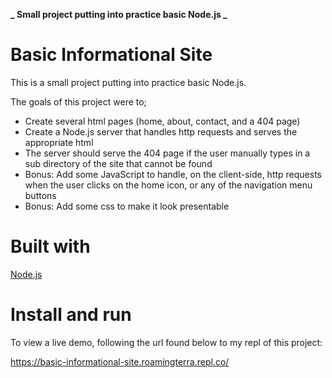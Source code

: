 **_ Small project putting into practice basic Node.js _**

# Basic Informational Site

This is a small project putting into practice basic Node.js.

The goals of this project were to;

- Create several html pages (home, about, contact, and a 404 page)
- Create a Node.js server that handles http requests and serves the appropriate html
- The server should serve the 404 page if the user manually types in a sub directory of the site
  that cannot be found
- Bonus: Add some JavaScript to handle, on the client-side, http requests when the user clicks on the home icon, or any of the navigation menu buttons
- Bonus: Add some css to make it look presentable

# Built with

[Node.js](https://nodejs.org/en)<br>

# Install and run

To view a live demo, following the url found below to my repl of this project:

https://basic-informational-site.roamingterra.repl.co/
